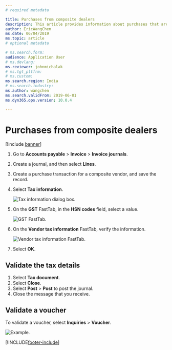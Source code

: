 ```yaml
---
# required metadata

title: Purchases from composite dealers
description: This article provides information about purchases that are made from a composite dealer.
author: EricWangChen
ms.date: 06/04/2019
ms.topic: article
# optional metadata

# ms.search.form: 
audience: Application User
# ms.devlang: 
ms.reviewer: johnmichalak
# ms.tgt_pltfrm: 
# ms.custom: 
ms.search.region: India
# ms.search.industry: 
ms.author: wangchen
ms.search.validFrom: 2019-06-01
ms.dyn365.ops.version: 10.0.4

---
```


# Purchases from composite dealers

[!include [banner](../../includes/banner.md)]

1. Go to **Accounts payable** \> **Invoice** \> **Invoice journals**.
2. Create a journal, and then select **Lines**.
3. Create a purchase transaction for a composite vendor, and save the record.
4. Select **Tax information**.

    ![Tax information dialog box.](../media/Annotation-2019-05-16-101054.png)

5. On the **GST** FastTab, in the **HSN codes** field, select a value.

    ![GST FastTab.](../media/Annotation-2019-05-16-101138.png)

6. On the **Vendor tax information** FastTab, verify the information.

    ![Vendor tax information FastTab.](../media/Annotation-2019-05-16-101246.png)

7. Select **OK**.

## Validate the tax details

1. Select **Tax document**.
2. Select **Close**.
3. Select **Post** \> **Post** to post the journal.
4. Close the message that you receive.

## Validate a voucher

To validate a voucher, select **Inquiries** \> **Voucher**.

![Example.](../media/Annotation-2019-05-16-100656.png)


[!INCLUDE[footer-include](../../../includes/footer-banner.md)]
